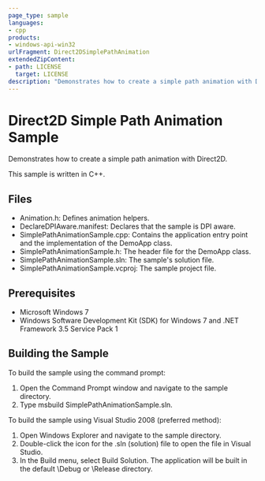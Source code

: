 ```yaml
---
page_type: sample
languages:
- cpp
products:
- windows-api-win32
urlFragment: Direct2DSimplePathAnimation
extendedZipContent:
- path: LICENSE
  target: LICENSE
description: "Demonstrates how to create a simple path animation with Direct2D."
---
```


# Direct2D Simple Path Animation Sample

Demonstrates how to create a simple path animation with Direct2D.

This sample is written in C++. 

## Files

* Animation.h: Defines animation helpers.
* DeclareDPIAware.manifest: Declares that the sample is DPI aware. 
* SimplePathAnimationSample.cpp: Contains the application entry point and the implementation of the DemoApp class.
* SimplePathAnimationSample.h: The header file for the DemoApp class.
* SimplePathAnimationSample.sln: The sample's solution file.
* SimplePathAnimationSample.vcproj: The sample project file.
 
## Prerequisites

* Microsoft Windows 7
* Windows Software Development Kit (SDK) for Windows 7 and .NET Framework 3.5 Service Pack 1 


## Building the Sample

To build the sample using the command prompt:

1. Open the Command Prompt window and navigate to the sample directory.
2. Type msbuild SimplePathAnimationSample.sln.

To build the sample using Visual Studio 2008 (preferred method):

1. Open Windows Explorer and navigate to the sample directory.
2. Double-click the icon for the .sln (solution) file to open the file in Visual Studio.
3. In the Build menu, select Build Solution. The application will be built in the default \Debug or \Release directory.
